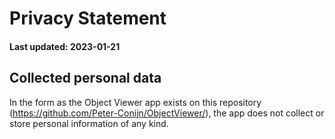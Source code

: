 # Privacy Statement
#### Last updated: 2023-01-21

## Collected personal data
In the form as the Object Viewer app exists on this repository (https://github.com/Peter-Conijn/ObjectViewer/), the app does not collect or store personal information of any kind.
